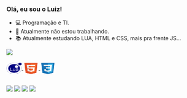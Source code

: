 ### Olá, eu sou o Luiz!

- 💻 Programação e TI.
- 🔭 Atualmente não estou trabalhando.
- 📚 Atualmente estudando LUA, HTML e CSS, mais pra frente JS...

 <div>
  <a href="https://github.com/luizsrkdev">
  <img height="180em" src="https://github-readme-stats.vercel.app/api?username=luizsrkdev&show_icons=true&theme=midnight-purple&include_all_commits=true&count_private=true"/>
<!--   <img height="180em" src="https://github-readme-stats.vercel.app/api/top-langs/?username=luizsrkdev&layout=compact&langs_count=7&theme=midnight-purple"/> -->
</div>

<div style="display: inline_block"><br>
  <img align="center" alt="Luiz-LUA" height="30" width="40" src="https://github.com/devicons/devicon/blob/master/icons/lua/lua-plain-wordmark.svg">
  <img align="center" alt="Luiz-HTML" height="30" width="40" src="https://raw.githubusercontent.com/devicons/devicon/master/icons/html5/html5-original.svg">
  <img align="center" alt="Luiz-CSS" height="30" width="40" src="https://raw.githubusercontent.com/devicons/devicon/master/icons/css3/css3-original.svg">
<!--   <img align="center" alt="Luiz-JS" height="30" width="40" src="https://raw.githubusercontent.com/devicons/devicon/master/icons/javascript/javascript-plain.svg"> -->
</div>
  
##
 
<div>
  <a href="https://www.youtube.com/channel/UCaKa-C2oiOQo1LKwCfbzuQw" target="_blank"><img src="https://img.shields.io/badge/YouTube-FF0000?style=for-the-badge&logo=youtube&logoColor=white" target="_blank"></a>
  <a href="https://instagram.com/luiz_grenteski" target="_blank"><img src="https://img.shields.io/badge/-Instagram-%23E4405F?style=for-the-badge&logo=instagram&logoColor=white" target="_blank"></a>
  <a href="https://www.twitch.tv/luizsrk_" target="_blank"><img src="https://img.shields.io/badge/Twitch-9146FF?style=for-the-badge&logo=twitch&logoColor=white" target="_blank"></a>
  <a href = "mailto:luizsrkdev@gmail.com"><img src="https://img.shields.io/badge/-Gmail-%23333?style=for-the-badge&logo=gmail&logoColor=white" target="_blank"></a>
 
<!--   ![Snake animation](https://github.com/luizsrkdev/luizsrkdev/blob/output/github-contribution-grid-snake.svg) -->
 
</div>
